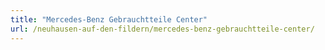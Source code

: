 ```yaml
---
title: "Mercedes-Benz Gebrauchtteile Center"
url: /neuhausen-auf-den-fildern/mercedes-benz-gebrauchtteile-center/
---
```

